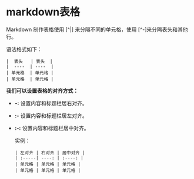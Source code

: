 # markdown表格

Markdown 制作表格使用 [^|] 来分隔不同的单元格，使用 [^-]来分隔表头和其他行。

语法格式如下：

```
|  表头   | 表头  |
|  ----  | ----  |
| 单元格  | 单元格 |
| 单元格  | 单元格 |
```

**我们可以设置表格的对齐方式：**

- **-:** 设置内容和标题栏居右对齐。

- **:-** 设置内容和标题栏居左对齐。

- **:-:** 设置内容和标题栏居中对齐。

  实例：

  ```
  | 左对齐 | 右对齐 | 居中对齐 |
  | :-----| ----: | :----: |
  | 单元格 | 单元格 | 单元格 |
  | 单元格 | 单元格 | 单元格 |
  ```